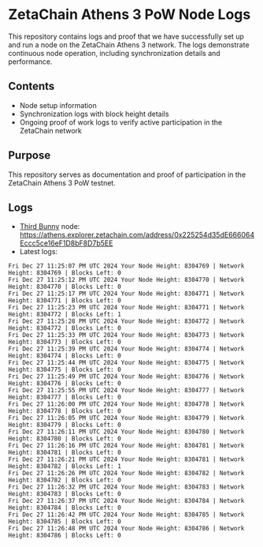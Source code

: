 # ZetaChain Athens 3 PoW Node Logs
This repository contains logs and proof that we have successfully set up and run a node on the ZetaChain Athens 3 network. The logs demonstrate continuous node operation, including synchronization details and performance.

## Contents
- Node setup information
- Synchronization logs with block height details
- Ongoing proof of work logs to verify active participation in the ZetaChain network

## Purpose
This repository serves as documentation and proof of participation in the ZetaChain Athens 3 PoW testnet.

## Logs

- [Third Bunny](https://thirdbunny.xyz/) node: https://athens.explorer.zetachain.com/address/0x225254d35dE666064Eccc5ce16eF1D8bF8D7b5EE
- Latest logs:
```
Fri Dec 27 11:25:07 PM UTC 2024 Your Node Height: 8304769 | Network Height: 8304769 | Blocks Left: 0
Fri Dec 27 11:25:12 PM UTC 2024 Your Node Height: 8304770 | Network Height: 8304770 | Blocks Left: 0
Fri Dec 27 11:25:17 PM UTC 2024 Your Node Height: 8304771 | Network Height: 8304771 | Blocks Left: 0
Fri Dec 27 11:25:23 PM UTC 2024 Your Node Height: 8304771 | Network Height: 8304772 | Blocks Left: 1
Fri Dec 27 11:25:28 PM UTC 2024 Your Node Height: 8304772 | Network Height: 8304772 | Blocks Left: 0
Fri Dec 27 11:25:33 PM UTC 2024 Your Node Height: 8304773 | Network Height: 8304773 | Blocks Left: 0
Fri Dec 27 11:25:39 PM UTC 2024 Your Node Height: 8304774 | Network Height: 8304774 | Blocks Left: 0
Fri Dec 27 11:25:44 PM UTC 2024 Your Node Height: 8304775 | Network Height: 8304775 | Blocks Left: 0
Fri Dec 27 11:25:49 PM UTC 2024 Your Node Height: 8304776 | Network Height: 8304776 | Blocks Left: 0
Fri Dec 27 11:25:55 PM UTC 2024 Your Node Height: 8304777 | Network Height: 8304777 | Blocks Left: 0
Fri Dec 27 11:26:00 PM UTC 2024 Your Node Height: 8304778 | Network Height: 8304778 | Blocks Left: 0
Fri Dec 27 11:26:05 PM UTC 2024 Your Node Height: 8304779 | Network Height: 8304779 | Blocks Left: 0
Fri Dec 27 11:26:11 PM UTC 2024 Your Node Height: 8304780 | Network Height: 8304780 | Blocks Left: 0
Fri Dec 27 11:26:16 PM UTC 2024 Your Node Height: 8304781 | Network Height: 8304781 | Blocks Left: 0
Fri Dec 27 11:26:21 PM UTC 2024 Your Node Height: 8304781 | Network Height: 8304782 | Blocks Left: 1
Fri Dec 27 11:26:26 PM UTC 2024 Your Node Height: 8304782 | Network Height: 8304782 | Blocks Left: 0
Fri Dec 27 11:26:32 PM UTC 2024 Your Node Height: 8304783 | Network Height: 8304783 | Blocks Left: 0
Fri Dec 27 11:26:37 PM UTC 2024 Your Node Height: 8304784 | Network Height: 8304784 | Blocks Left: 0
Fri Dec 27 11:26:42 PM UTC 2024 Your Node Height: 8304785 | Network Height: 8304785 | Blocks Left: 0
Fri Dec 27 11:26:48 PM UTC 2024 Your Node Height: 8304786 | Network Height: 8304786 | Blocks Left: 0
```
